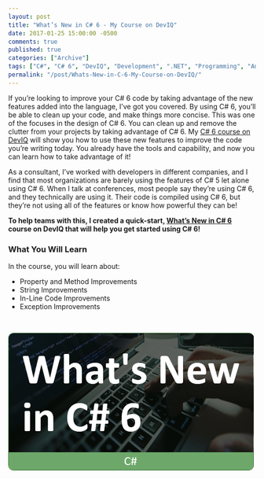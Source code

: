 ```yaml
---
layout: post
title: "What’s New in C# 6 - My Course on DevIQ"
date: 2017-01-25 15:00:00 -0500
comments: true
published: true
categories: ["Archive"]
tags: ["C#", "C# 6", "DevIQ", "Development", ".NET", "Programming", "Announcement"]
permalink: "/post/Whats-New-in-C-6-My-Course-on-DevIQ/"
---
```

<!-- more -->



<p>If you’re looking to improve your C# 6 code by taking advantage of the new features added into the language, I’ve got you covered. By using C# 6, you’ll be able to clean up your code, and make things more concise. This was one of the focuses in the design of C# 6. You can clean up and remove the clutter from your projects by taking advantage of C# 6. My <a href="http://app.deviq.com/courses/whats-new-in-c-6">C# 6 course on DevIQ</a> will show you how to use these new features to improve the code you’re writing today. You already have the tools and capability, and now you can learn how to take advantage of it!</p> <p>As a consultant, I’ve worked with developers in different companies, and I find that most organizations are barely using the features of C# 5 let alone using C# 6. When I talk at conferences, most people say they’re using C# 6, and they technically are using it. Their code is compiled using C# 6, but they’re not using all of the features or know how powerful they can be!</p> <p><strong>To help teams with this, I created a quick-start, <a href="http://app.deviq.com/courses/whats-new-in-c-6" target="_blank">What’s New in C# 6</a> course on DevIQ that will help you get started using C# 6!</strong></p> <h3></h3> <h3>What You Will Learn</h3> <p>In the course, you will learn about:</p> <ul> <li>Property and Method Improvements  <li>String Improvements  <li>In-Line Code Improvements  <li>Exception Improvements</li></ul> <p>&nbsp;</p> <p><a href="http://app.deviq.com/courses/whats-new-in-c-6"><img title="Whats New In C# 6" style="border-top: 0px; border-right: 0px; background-image: none; border-bottom: 0px; padding-top: 0px; padding-left: 0px; border-left: 0px; display: inline; padding-right: 0px" border="0" alt="Whats New In C# 6" src="/images/files/WhatsNewInCSharp6.png" width="500" height="280"></a></p>
